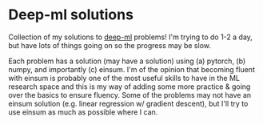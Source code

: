 # Deep-ml solutions
Collection of my solutions to [deep-ml](https://www.deep-ml.com) problems! I'm trying to do 1-2 a day, but have lots of things going on so the progress may be slow.

Each problem has a solution (may have a solution) using (a) pytorch, (b) numpy, and importantly (c) einsum. I'm of the opinion that becoming fluent with einsum is probably one of the most useful skills to have in the ML research space and this is my way of adding some more practice & going over the basics to ensure fluency. Some of the problems may not have an einsum solution (e.g. linear regression w/ gradient descent), but I'll try to use einsum as much as possible where I can.
